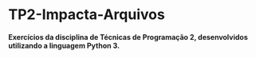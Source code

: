 # TP2-Impacta-Arquivos
#### Exercícios da disciplina de Técnicas de Programação 2, desenvolvidos utilizando a linguagem Python 3.
